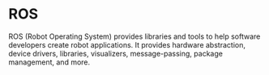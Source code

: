 # ROS

ROS (Robot Operating System) provides libraries and tools to help software developers create robot applications. It provides hardware abstraction, device drivers, libraries, visualizers, message-passing, package management, and more. 
